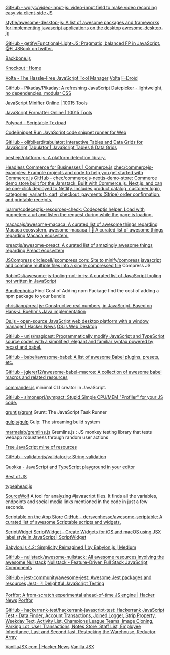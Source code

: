 
[GitHub - wgryc/video-input-js: video-input field to make video recording easy via client-side JS](https://github.com/wgryc/video-input-js)

[styfle/awesome-desktop-js: A list of awesome packages and frameworks for implementing javascript applications on the desktop](https://github.com/styfle/awesome-desktop-js)
[awesome-desktop-js](https://styfle.dev/projects/awesome-desktop-js)

[GitHub - getify/Functional-Light-JS: Pragmatic, balanced FP in JavaScript. @FLJSBook on twitter.](https://github.com/getify/Functional-Light-JS)

[Backbone.js](https://backbonejs.org)

[Knockout : Home](https://knockoutjs.com)

[Volta - The Hassle-Free JavaScript Tool Manager](https://volta.sh)
[Volta](https://github.com/x13a/Volta)
[F-Droid](https://www.f-droid.org/app/me.lucky.volta)

[GitHub - Pikaday/Pikaday: A refreshing JavaScript Datepicker - lightweight, no dependencies, modular CSS](https://github.com/Pikaday/Pikaday)

[JavaScript Minifier Online | 10015 Tools](https://10015.io/tools/javascript-minifier)

[JavaScript Formatter Online | 10015 Tools](https://10015.io/tools/javascript-formatter)

[Polypad - Scriptable Textpad](https://polypad.io/)

[CodeSnippet.Run JavaScript code snippet runner for Web](https://www.codesnippet.run/)

[GitHub - olifolkerd/tabulator: Interactive Tables and Data Grids for JavaScript](https://github.com/olifolkerd/tabulator)
[Tabulator | JavaScript Tables & Data Grids](https://tabulator.info/)

[bestiejs/platform.js: A platform detection library.](https://github.com/bestiejs/platform.js/)

[Headless Commerce for Businesses | Commerce.js](https://commercejs.com)
[chec/commercejs-examples: Example projects and code to help you get started with Commerce.js](https://github.com/chec/commercejs-examples)
[GitHub - chec/commercejs-nextjs-demo-store: Commerce demo store built for the Jamstack. Built with Commerce.js, Next.js, and can be one-click deployed to Netlify. Includes product catalog, customer login, categories, variants, cart, checkout, payments (Stripe) order confirmation, and printable receipts.](https://github.com/chec/commercejs-nextjs-demo-store)

[luarmr/codeceptjs-resources-check: Codeceptjs helper. Load with puppeteer a url and listen the request during while the page is loading.](https://github.com/luarmr/codeceptjs-resources-check)

[macacajs/awesome-macaca: A curated list of awesome things regarding Macaca ecosystem.](https://github.com/macacajs/awesome-macaca)
[awesome-macaca | 🐒 A curated list of awesome things regarding Macaca ecosystem.](https://macacajs.github.io/awesome-macaca/)

[preactjs/awesome-preact: A curated list of amazingly awesome things regarding Preact ecosystem](https://github.com/preactjs/awesome-preact)

[JSCompress](https://jscompress.com/)
[circlecell/jscompress.com: Site to minify/compress javascript and combine multiple files into a single compressed file](https://github.com/circlecell/jscompress.com)
Compress JS

[RobinCsl/awesome-js-tooling-not-in-js: A curated list of JavaScript tooling not written in JavaScript](https://github.com/RobinCsl/awesome-js-tooling-not-in-js)

[Bundlephobia](https://bundlephobia.com/)
Find Cost of Adding npm Package
find the cost of adding a npm package to your bundle

[christianp/creal.js: Constructive real numbers, in JavaScript. Based on Hans-J. Boehm's Java implementation](https://github.com/christianp/creal.js)

[Os.js - open-source JavaScript web desktop platform with a window manager | Hacker News](https://news.ycombinator.com/item?id=37257218)
[OS.js Web Desktop](https://www.os-js.org/)

[GitHub - unjs/magicast: Programmatically modify JavaScript and TypeScript source codes with a simplified, elegant and familiar syntax powered by recast and babel.](https://github.com/unjs/magicast)

[GitHub - babel/awesome-babel: A list of awesome Babel plugins, presets, etc.](https://github.com/babel/awesome-babel)

[GitHub - jgierer12/awesome-babel-macros: A collection of awesome babel macros and related resources](https://github.com/jgierer12/awesome-babel-macros)

[commander.js](https://github.com/tj/commander.js)
minimal CLI creator in JavaScript.

[GitHub - simonepri/sympact: Stupid Simple CPU/MEM "Profiler" for your JS code.](https://github.com/simonepri/sympact)

[gruntjs/grunt](https://github.com/gruntjs/grunt)
Grunt: The JavaScript Task Runner

[gulpjs/gulp](https://github.com/gulpjs/gulp)
Gulp: The streaming build system

[marmelab/gremlins.js](https://github.com/marmelab/gremlins.js)
Gremlins.js : JS monkey testing library that tests webapp robustness through random user actions

[Free JavaScript mine of resources](https://devdojo.com/rahulism/free-javascript-mine-of-resources)

[GitHub - validatorjs/validator.js: String validation](https://github.com/validatorjs/validator.js)

[Quokka - JavaScript and TypeScript playground in your editor](https://quokkajs.com)

[Best of JS](https://bestofjs.org/)

[typeahead.js](https://twitter.github.io/typeahead.js/)

[SourceWolf](https://github.com/ksharinarayanan/SourceWolf)
A tool for analyzing #javascript files. It finds all the variables, endpoints and social media links mentioned in the code in just a few seconds.

[Scriptable on the App Store](https://apps.apple.com/us/app/scriptable/id1405459188)
[GitHub - dersvenhesse/awesome-scriptable: A curated list of awesome Scriptable scripts and widgets.](https://github.com/dersvenhesse/awesome-scriptable)

[ScriptWidget](https://apps.apple.com/us/app/scriptwidget/id1555600758)
[ScriptWidget - Create Widgets for iOS and macOS using JSX label style in JavaScript | ScriptWidget](https://scriptwidget.app/)

[Babylon.js 4.2: Simplicity Reimagined | by Babylon.js | Medium](https://babylonjs.medium.com/babylon-js-4-2-simplicity-reimagined-965f88d0fad)

[GitHub - nullstack/awesome-nullstack: All awesome resources involving the awesome Nullstack](https://github.com/nullstack/awesome-nullstack)
[Nullstack - Feature-Driven Full Stack JavaScript Components](https://nullstack.app/)

[GitHub - jest-community/awesome-jest: Awesome Jest packages and resources](https://github.com/jest-community/awesome-jest)
[Jest · 🃏 Delightful JavaScript Testing](https://jestjs.io/)

[Porffor: A from-scratch experimental ahead-of-time JS engine | Hacker News](https://news.ycombinator.com/item?id=41112854)
[Porffor](https://porffor.dev/)

[GitHub - hackerrank-test/hackerrank-javascript-test: Hackerrank JavaScript Test - Data Finder, Account Transactions, Joined Logger, Strip Property, Weekday Text, Activity List, Champions League Teams, Image Cloning, Parking Lot, User Transactions, Notes Store, Staff List, Employee Inheritance, Last and Second-last, Restocking the Warehouse, Reductor Array](https://github.com/hackerrank-test/hackerrank-javascript-test)

[VanillaJSX.com | Hacker News](https://news.ycombinator.com/item?id=41269321)
[Vanilla JSX](https://vanillajsx.com/)
